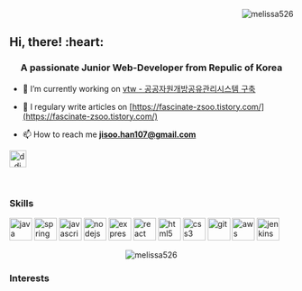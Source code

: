 <p align="right"> <img src="https://komarev.com/ghpvc/?username=melissa526" alt="melissa526" /> </p>
<h2>Hi, there! :heart:</h2>
<h3 align="center">A passionate Junior Web-Developer from Repulic of Korea</h3>

- 🔭 I’m currently working on [vtw - 공공자원개방공유관리시스템 구축](https://eshare.go.kr)

- 📝 I regulary write articles on [https://fascinate-zsoo.tistory.com/](https://fascinate-zsoo.tistory.com/)

- 📫 How to reach me **jisoo.han107@gmail.com**
<p align="left"><a href="https://instagram.com/d_diue" target="blank"><img align="center" src="https://cdn.jsdelivr.net/npm/simple-icons@3.0.1/icons/instagram.svg" alt="d_diue" height="30" width="30" /></a></p>
<br/><p></p>
<h3>Skills</h3>
<p align="left"> <img src="https://devicons.github.io/devicon/devicon.git/icons/java/java-original-wordmark.svg" alt="java" width="40" height="40"/>   <img src="https://www.vectorlogo.zone/logos/springio/springio-icon.svg" alt="spring" width="40" height="40"/>   <img src="https://devicons.github.io/devicon/devicon.git/icons/javascript/javascript-original.svg" alt="javascript" width="40" height="40"/>   <img src="https://devicons.github.io/devicon/devicon.git/icons/nodejs/nodejs-original-wordmark.svg" alt="nodejs" width="40" height="40"/>   <img src="https://devicons.github.io/devicon/devicon.git/icons/express/express-original-wordmark.svg" alt="express" width="40" height="40"/>   <img src="https://devicons.github.io/devicon/devicon.git/icons/react/react-original-wordmark.svg" alt="react" width="40" height="40"/>   <img src="https://devicons.github.io/devicon/devicon.git/icons/html5/html5-original-wordmark.svg" alt="html5" width="40" height="40"/>   <img src="https://devicons.github.io/devicon/devicon.git/icons/css3/css3-original-wordmark.svg" alt="css3" width="40" height="40"/>   <img src="https://www.vectorlogo.zone/logos/git-scm/git-scm-icon.svg" alt="git" width="40" height="40"/>   <img src="https://devicons.github.io/devicon/devicon.git/icons/amazonwebservices/amazonwebservices-original-wordmark.svg" alt="aws" width="40" height="40"/>   <img src="https://www.vectorlogo.zone/logos/jenkins/jenkins-icon.svg" alt="jenkins" width="40" height="40"/> </p>

<p align="center">
<img align="center" src="https://github-readme-stats.vercel.app/api/top-langs/?username=melissa526&layout=compact&hide=html" alt="melissa526" />
</p>

<h3 align="left">Interests</h3>
